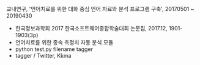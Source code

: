 교내연구, '언어치료를 위한 대화 중심 언어 자료와 분석 프로그램 구축', 20170501 ~ 20190430
  - 한국정보과학회 2017 한국소프트웨어종합학술대회 논문집, 2017.12, 1901-1903(3p)
  - 언어치료를 위한 종속 측정치 자동 분석 모듈
  - python test.py filename tagger
  - tagger / Twitter, Kkma
